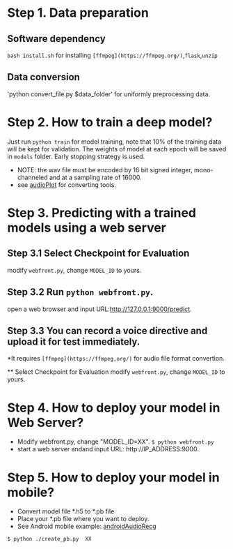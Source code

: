 # Step 1.  Data preparation
## Software dependency
`bash install.sh` for installing `[ffmpeg](https://ffmpeg.org/)`,`flask`,`unzip`
## Data conversion
'python convert_file.py $data_folder' for uniformly preprocessing data.

# Step 2. How to train a deep model?
Just run `python train` for model training, note that 10% of the training data will be kept for validation.
The weights of model at each epoch will be saved in `models` folder.
Early stopping strategy is used.

* NOTE: the wav file must be encoded by 16 bit signed integer, mono-channeled and at a sampling rate of 16000.
* see [audioPlot](http://gitlab.icenter.tsinghua.edu.cn/saturnlab/audioPlot) for converting tools.


# Step 3. Predicting with a trained models using a web server
## Step 3.1 Select Checkpoint for Evaluation
modify `webfront.py`, change `MODEL_ID` to yours.

## Step 3.2 Run `python webfront.py`. 
open a web browser and input URL:http://127.0.0.1:9000/predict. 

## Step 3.3 You can record a voice directive and upload it for test immediately. 

*It requires `[ffmpeg](https://ffmpeg.org/)` for audio file format convertion.

** Select Checkpoint for Evaluation
modify `webfront.py`, change `MODEL_ID` to yours.

# Step 4. How to deploy your model in Web Server?   
*  Modify webfront.py, change "MODEL_ID=XX".
`$ python webfront.py`
*  start a web server andand input URL: http://IP_ADDRESS:9000. 


# Step 5. How to deploy your model in mobile? 
*  Convert model file *.h5 to *.pb file 
*  Place your *.pb file where you want to deploy.
*  See Android mobile example: [androidAudioRecg](http://gitlab.icenter.tsinghua.edu.cn/saturnlab/androidAudioRecg)

`$ python ./create_pb.py  XX`

